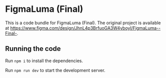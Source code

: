 
  # FigmaLuma (Final)

  This is a code bundle for FigmaLuma (Final). The original project is available at https://www.figma.com/design/JhnL4p3BrfuoGA3W4yboyl/FigmaLuma--Final-.

  ## Running the code

  Run `npm i` to install the dependencies.

  Run `npm run dev` to start the development server.
  